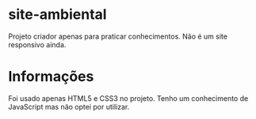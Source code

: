 # site-ambiental
Projeto criador apenas para praticar conhecimentos. Não é um site responsivo ainda.
# Informações
Foi usado apenas HTML5 e CSS3 no projeto. Tenho um conhecimento de JavaScript mas não optei por utilizar.
